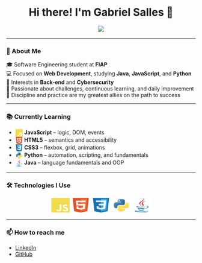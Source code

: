 <h1 align="center">Hi there! I'm Gabriel Salles 👋</h1>

<div align="center">
  <a href="https://github.com/gabrielrsalles">
    <img height="180px" src="https://github-readme-stats.vercel.app/api/top-langs/?username=gabrielrsalles&layout=compact&langs_count=7&theme=chartreuse-dark"/>
  </a>
</div>

---

### 🙋 About Me

🎓 Software Engineering student at **FIAP**  
💻 Focused on **Web Development**, studying **Java**, **JavaScript**, and **Python**  
🔐 Interests in **Back-end** and **Cybersecurity**  
🚀 Passionate about challenges, continuous learning, and daily improvement  
📌 Discipline and practice are my greatest allies on the path to success  

---

### 📚 Currently Learning

- <img align="center" alt="JavaScript" height="20" width="20" src="https://raw.githubusercontent.com/devicons/devicon/master/icons/javascript/javascript-plain.svg"> **JavaScript** – logic, DOM, events  
- <img align="center" alt="HTML5" height="20" width="20" src="https://raw.githubusercontent.com/devicons/devicon/master/icons/html5/html5-original.svg"> **HTML5** – semantics and accessibility  
- <img align="center" alt="CSS3" height="20" width="20" src="https://raw.githubusercontent.com/devicons/devicon/master/icons/css3/css3-original.svg"> **CSS3** – flexbox, grid, animations  
- <img align="center" alt="Python" height="20" width="20" src="https://raw.githubusercontent.com/devicons/devicon/master/icons/python/python-original.svg"> **Python** – automation, scripting, and fundamentals  
- <img align="center" alt="Java" height="20" width="20" src="https://raw.githubusercontent.com/devicons/devicon/master/icons/java/java-original.svg"> **Java** – language fundamentals and OOP  

---

### 🛠️ Technologies I Use

<div align="center">
  <img alt="JavaScript" height="40" width="50" src="https://raw.githubusercontent.com/devicons/devicon/master/icons/javascript/javascript-plain.svg">
  <img alt="HTML5" height="40" width="50" src="https://raw.githubusercontent.com/devicons/devicon/master/icons/html5/html5-original.svg">
  <img alt="CSS3" height="40" width="50" src="https://raw.githubusercontent.com/devicons/devicon/master/icons/css3/css3-original.svg">
  <img alt="Python" height="40" width="50" src="https://raw.githubusercontent.com/devicons/devicon/master/icons/python/python-original.svg">
  <img alt="Java" height="40" width="50" src="https://raw.githubusercontent.com/devicons/devicon/master/icons/java/java-original.svg">
</div>

---

### 📫 How to reach me

- [LinkedIn](https://www.linkedin.com/in/gabrielrsalles)  
- [GitHub](https://github.com/gabrielrsalles)
